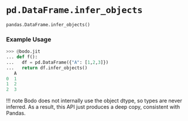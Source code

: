 # `pd.DataFrame.infer_objects`

`pandas.DataFrame.infer_objects()`

### Example Usage

```py
>>> @bodo.jit
... def f():
...   df = pd.DataFrame({"A": [1,2,3]})
...   return df.infer_objects()
   A
0  1
1  2
2  3
```

!!! note
Bodo does not internally use the object dtype, so types are never inferred. As a result, this API just produces a deep copy, consistent with Pandas.
